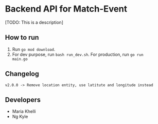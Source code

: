 # Backend API for Match-Event

[TODO: This is a description]

## How to run
1. Run `go mod download`.
2. For dev purpose, run `bash run_dev.sh`. For production, run `go run main.go`

## Changelog
```
v2.0.0 -> Remove location entity, use latitute and longitude instead
```

## Developers
- Maria Khelli
- Ng Kyle